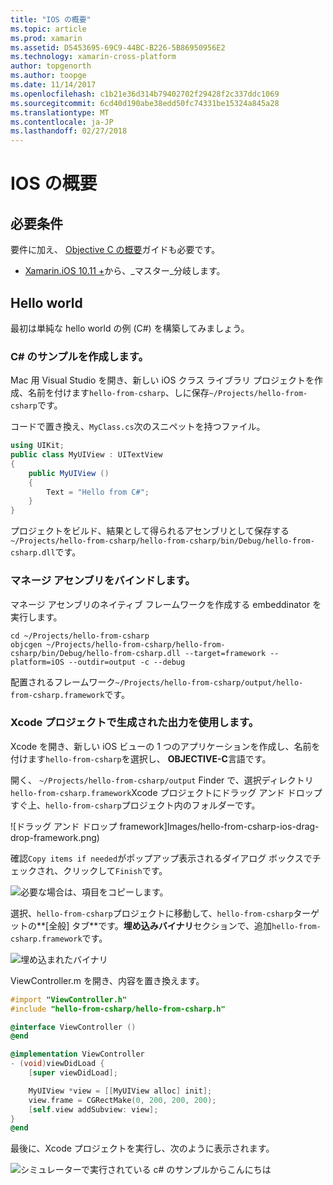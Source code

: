 ```yaml
---
title: "IOS の概要"
ms.topic: article
ms.prod: xamarin
ms.assetid: D5453695-69C9-44BC-B226-5B86950956E2
ms.technology: xamarin-cross-platform
author: topgenorth
ms.author: toopge
ms.date: 11/14/2017
ms.openlocfilehash: c1b21e36d314b79402702f29428f2c337ddc1069
ms.sourcegitcommit: 6cd40d190abe38edd50fc74331be15324a845a28
ms.translationtype: MT
ms.contentlocale: ja-JP
ms.lasthandoff: 02/27/2018
---
```

# <a name="getting-started-with-ios"></a>IOS の概要


## <a name="requirements"></a>必要条件

要件に加え、 [Objective C の概要](~/tools/dotnet-embedding/get-started/objective-c/index.md)ガイドも必要です。

* [Xamarin.iOS 10.11 +](https://jenkins.mono-project.com/view/Xamarin.MaciOS/job/xamarin-macios-builds-master/)から、_マスター_分岐します。

## <a name="hello-world"></a>Hello world

最初は単純な hello world の例 (C#) を構築してみましょう。

### <a name="create-c-sample"></a>C# のサンプルを作成します。

Mac 用 Visual Studio を開き、新しい iOS クラス ライブラリ プロジェクトを作成、名前を付けます`hello-from-csharp`、しに保存`~/Projects/hello-from-csharp`です。

コードで置き換え、`MyClass.cs`次のスニペットを持つファイル。

```csharp
using UIKit;
public class MyUIView : UITextView
{
    public MyUIView ()
    {
        Text = "Hello from C#";
    }
}
```

プロジェクトをビルド、結果として得られるアセンブリとして保存する`~/Projects/hello-from-csharp/hello-from-csharp/bin/Debug/hello-from-csharp.dll`です。

### <a name="bind-the-managed-assembly"></a>マネージ アセンブリをバインドします。

マネージ アセンブリのネイティブ フレームワークを作成する embeddinator を実行します。

```shell
cd ~/Projects/hello-from-csharp
objcgen ~/Projects/hello-from-csharp/hello-from-csharp/bin/Debug/hello-from-csharp.dll --target=framework --platform=iOS --outdir=output -c --debug
```

配置されるフレームワーク`~/Projects/hello-from-csharp/output/hello-from-csharp.framework`です。

### <a name="use-the-generated-output-in-an-xcode-project"></a>Xcode プロジェクトで生成された出力を使用します。

Xcode を開き、新しい iOS ビューの 1 つのアプリケーションを作成し、名前を付けます`hello-from-csharp`を選択し、 **OBJECTIVE-C**言語です。

開く、 `~/Projects/hello-from-csharp/output` Finder で、選択ディレクトリ`hello-from-csharp.framework`Xcode プロジェクトにドラッグ アンド ドロップすぐ上、`hello-from-csharp`プロジェクト内のフォルダーです。

![ドラッグ アンド ドロップ framework]Images/hello-from-csharp-ios-drag-drop-framework.png)

確認`Copy items if needed`がポップアップ表示されるダイアログ ボックスでチェックされ、クリックして`Finish`です。

![必要な場合は、項目をコピーします。](ios-images/hello-from-csharp-ios-copy-items-if-needed.png)

選択、`hello-from-csharp`プロジェクトに移動して、`hello-from-csharp`ターゲットの**[全般] タブ**です。**埋め込みバイナリ**セクションで、追加`hello-from-csharp.framework`です。

![埋め込まれたバイナリ](ios-images/hello-from-csharp-ios-embedded-binaries.png)

ViewController.m を開き、内容を置き換えます。

```objective-c
#import "ViewController.h"
#include "hello-from-csharp/hello-from-csharp.h"

@interface ViewController ()
@end

@implementation ViewController
- (void)viewDidLoad {
    [super viewDidLoad];

    MyUIView *view = [[MyUIView alloc] init];
    view.frame = CGRectMake(0, 200, 200, 200);
    [self.view addSubview: view];
}
@end
```

最後に、Xcode プロジェクトを実行し、次のように表示されます。

![シミュレーターで実行されている c# のサンプルからこんにちは](ios-images/hello-from-csharp-ios.png)
